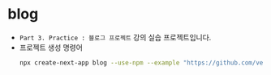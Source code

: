 # blog
 - `Part 3. Practice : 블로그 프로젝트` 강의 실습 프로젝트입니다.
 - 프로젝트 생성 명령어
   ```bash
   npx create-next-app blog --use-npm --example "https://github.com/vercel/next-learn/tree/master/basics/learn-starter"
   ```